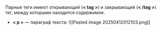 
Парные теги имеют открывающий (**< tag >**) и закрывающий (**< /tag >**) тег, между которыми находится содержимое.

- **< p >** — параграф текста:
![[Pasted image 20250412012103.png]]

